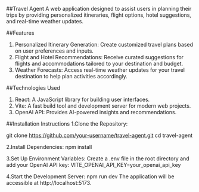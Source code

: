 ##Travel Agent
A web application designed to assist users in planning their trips by providing personalized itineraries, flight options, hotel suggestions, and real-time weather updates.

##Features
1. Personalized Itinerary Generation: Create customized travel plans based on user preferences and inputs.
2. Flight and Hotel Recommendations: Receive curated suggestions for flights and accommodations tailored to your destination and budget.
3. Weather Forecasts: Access real-time weather updates for your travel destination to help plan activities accordingly.

##Technologies Used
1. React: A JavaScript library for building user interfaces.
2. Vite: A fast build tool and development server for modern web projects.
3. OpenAI API: Provides AI-powered insights and recommendations.

##Installation Instructions
1.Clone the Repository:

git clone https://github.com/your-username/travel-agent.git
cd travel-agent

2.Install Dependencies:
npm install

3.Set Up Environment Variables:
Create a .env file in the root directory and add your OpenAI API key:
VITE_OPENAI_API_KEY=your_openai_api_key

4.Start the Development Server:
npm run dev
The application will be accessible at http://localhost:5173.

